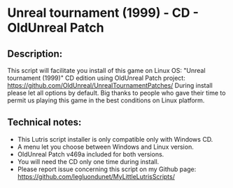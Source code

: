 # Unreal tournament (1999) - CD - OldUnreal Patch

## Description:
This script will facilitate you install of this game on Linux OS:
"Unreal tournament (1999)" CD edition using OldUnreal Patch project:
https://github.com/OldUnreal/UnrealTournamentPatches/
During install please let all options by default.
Big thanks to people who gave their time to permit us playing this game in the best conditions on Linux platform.

## Technical notes:
- This Lutris script installer is only compatible only with Windows CD.
- A menu let you choose between Windows and Linux version.
- OldUnreal Patch v469a included for both versions.
- You will need the CD only one time during install.
- Please report issue concerning this script on my Github page:
https://github.com/legluondunet/MyLittleLutrisScripts/

